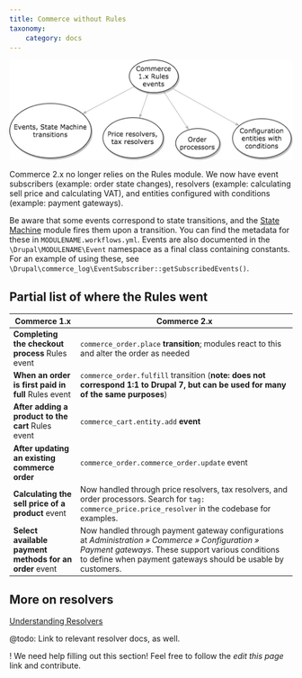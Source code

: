 ```yaml
---
title: Commerce without Rules
taxonomy:
    category: docs
---
```


![](RulesInCommerce2.png)

Commerce 2.x no longer relies on the Rules module. We now have event subscribers (example: order state changes), resolvers (example: calculating sell price and calculating VAT), and entities configured with conditions (example: payment gateways).

Be aware that some events correspond to state transitions, and the [State Machine](https://drupal.org/project/state_machine) module fires them upon a transition. You can find the metadata for these in `MODULENAME.workflows.yml`. Events are also documented in the `\Drupal\MODULENAME\Event` namespace as a final class containing constants. For an example of using these, see `\Drupal\commerce_log\EventSubscriber::getSubscribedEvents()`.

## Partial list of where the Rules went

|Commerce 1.x                                            | Commerce 2.x|
|------------                                            |-------------|
|**Completing the checkout process** Rules event         | `commerce_order.place` **transition**; modules react to this and alter the order as needed|
|**When an order is first paid in full** Rules event     | `commerce_order.fulfill` transition (**note: does not correspond 1:1 to Drupal 7, but can be used for many of the same purposes**)|
|**After adding a product to the cart** Rules event      | `commerce_cart.entity.add` **event**|
|**After updating an existing commerce order**           | `commerce_order.commerce_order.update` event|
|**Calculating the sell price of a product** event       | Now handled through price resolvers, tax resolvers, and order processors. Search for `tag: commerce_price.price_resolver` in the codebase for examples.|
|**Select available payment methods for an order** event | Now handled through payment gateway configurations at _Administration » Commerce » Configuration » Payment gateways_. These support various conditions to define when payment gateways should be usable by customers.|

## More on resolvers
[Understanding Resolvers](../../03.core/03.understanding-resolvers)

@todo: Link to relevant resolver docs, as well.

! We need help filling out this section! Feel free to follow the *edit this page* link and contribute.
